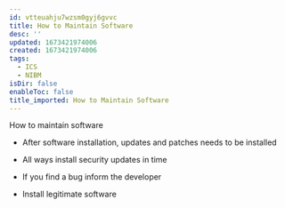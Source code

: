 ```yaml
---
id: vtteuahju7wzsm0gyj6gvvc
title: How to Maintain Software
desc: ''
updated: 1673421974006
created: 1673421974006
tags:
  - ICS
  - NIBM
isDir: false
enableToc: false
title_imported: How to Maintain Software
---
```


How to maintain software

-   After software installation, updates and patches needs to be installed

-   All ways install security updates in time

-   If you find a bug inform the developer

-   Install legitimate software

